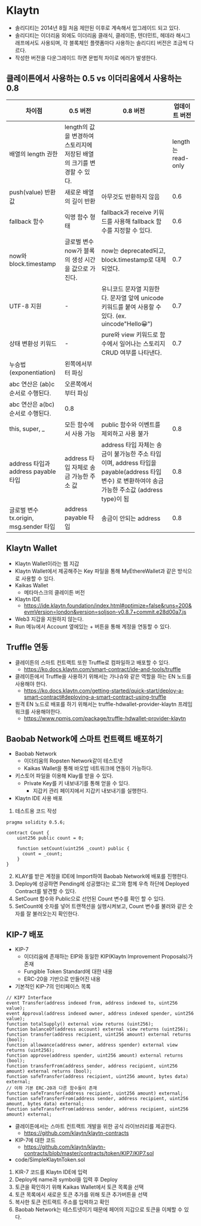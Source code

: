 # Klaytn

* 솔리디티는 2014년 8월 처음 제안된 이후로 계속해서 업그레이드 되고 있다.
* 솔리디티는 이더리움 외에도 이더리움 클래식, 클레이튼, 텐더민트, 헤데라 해시그래프에서도 사용되며, 각 블록체인 플랫폼마다 사용하는 솔리디티 버전은 조금씩 다르다.
* 작성한 버전을 다운그레이드 하면 문법적 차이로 에러가 발생한다.

## 클레이튼에서 사용하는 0.5 vs 이더리움에서 사용하는 0.8

|차이점	|0.5 버전	|0.8 버전	|업데이트 버전|
|------|------|------|-----|
|배열의 length 권한	|length의 값을 변경하여 스토리지에 저장된 배열의 크기를 변경할 수 있다.|	   |length는 read-only	|0.6|
|push(value) 반환값|	새로운 배열의 길이 반환|	아무것도 반환하지 않음	|0.6|
|fallback 함수	|익명 함수 형태	|fallback과 receive 키워드를 사용해 fallback 함수를 지정할 수 있다.	|0.6|
|now와 block.timestamp	|글로벌 변수 now가 블록의 생성 시간을 값으로 가진다.	|now는 deprecated되고, block.timestamp로 대체되었다.	|0.7|
|UTF-8 지원|	-	|유니코드 문자열 지원한다. 문자열 앞에 unicode 키워드를 붙여 사용할 수 있다. (ex. uincode"Hello😀")	|0.7|
|상태 변환성 키워드|	-	|pure와 view 키워드로 함수에서 일어나는 스토리지 CRUD 여부를 나타낸다.	|0.7|
|누승법(exponentiation)	|왼쪽에서부터 파싱
abc 연산은 (ab)c 순서로 수행된다.	|오른쪽에서부터 파싱
abc 연산은 a(bc) 순서로 수행된다.	|0.8|
|this, super, _	|모든 함수에서 사용 가능	|public 함수와 이벤트를 제외하고 사용 불가	|0.8|
|address 타입과 address payable 타입	|address 타입 자체로 송금 가능한 주소 값	|address 타입 자체는 송금이 불가능한 주소 타입이며, address 타입을 payable(address 타입 변수) 로 변환하여야 송금 가능한 주소값 (address type)이 됨	|0.8|
|글로벌 변수 tx.origin, msg.sender 타입	|address payable 타입	|송금이 안되는 address	|0.8|

## Klaytn Wallet

* Klaytn Wallet이라는 웹 지갑
* Klaytn Wallet에서 제공해주는 Key 파일을 통해 MyEthereWallet과 같은 방식으로 사용할 수 있다.
* Kaikas Wallet
  * 메타마스크의 클레이튼 버전
* Klaytn IDE
  * https://ide.klaytn.foundation/index.html#optimize=false&runs=200&evmVersion=london&version=soljson-v0.8.7+commit.e28d00a7.js
* Web3 지갑을 지원하지 않는다.
* Run 메뉴에서 Account 옆에있는 + 버튼을 통해 계정을 연동할 수 있다.

## Truffle 연동

* 클레이튼의 스마트 컨트랙트 또한 Truffle로 컴파일하고 배포할 수 있다.
  * https://ko.docs.klaytn.com/smart-contract/ide-and-tools/truffle
* 클레이튼에서 Truffle을 사용하기 위해서는 가나슈와 같은 역할을 하는 EN 노드를 사용해야 한다.
  * https://ko.docs.klaytn.com/getting-started/quick-start/deploy-a-smart-contract#deploying-a-smart-contract-using-truffle
* 원격 EN 노드로 배포를 하기 위해서는 truffle-hdwallet-provider-klaytn 프레임워크를 사용해야한다.
  * https://www.npmjs.com/package/truffle-hdwallet-provider-klaytn

## Baobab Network에 스마트 컨트랙트 배포하기

* Baobab Network
  * 이더리움의 Ropsten Network같이 테스트넷
  * Kaikas Wallet을 통해 바오밥 네트워크에 연동이 가능하다.
* 키스토어 파일을 이용해 Klay를 받을 수 있다.
  * Private Key를 키 내보내기를 통해 얻을 수 있다.
    * 지갑키 관리 페이지에서 지갑키 내보내기를 실행한다.
* Klaytn IDE 사용 배포

1. 테스트용 코드 작성

```solidity
pragma solidity 0.5.6;

contract Count {
    uint256 public count = 0;

    function setCount(uint256 _count) public {
      count = _count;
    }
}
```

2. KLAY를 받은 계정을 IDE에 Import하여 Baobab Network에 배포를 진행한다.
3. Deploy에 성공하면 Pending에 성공했다는 로그와 함께 우측 하단에 Deployed Contract를 발견할 수 있다.
4. SetCount 함수와 Public으로 선언된 Count 변수를 확인 할 수 있다.
5. SetCount에 숫자를 넣어 트랜잭션을 실행시켜보고, Count 변수를 불러와 같은 숫자를 잘 불러오는지 확인한다.

## KIP-7 배포

* KIP-7
  * 이더리움에 존재하는 EIP와 동일한 KIP(Klaytn Improvement Proposals)가 존재
  * Fungible Token Standard에 대한 내용
  * ERC-20을 기반으로 만들어진 내용
* 기본적인 KIP-7의 인터페이스 목록

```solidity
// KIP7 Interface
event Transfer(address indexed from, address indexed to, uint256 value);
event Approval(address indexed owner, address indexed spender, uint256 value);
function totalSupply() external view returns (uint256);
function balanceOf(address account) external view returns (uint256);
function transfer(address recipient, uint256 amount) external returns (bool);
function allowance(address owner, address spender) external view returns (uint256);
function approve(address spender, uint256 amount) external returns (bool);
function transferFrom(address sender, address recipient, uint256 amount) external returns (bool);
function safeTransfer(address recipient, uint256 amount, bytes data) external;
// 이하 기본 ERC-20과 다른 함수들이 존재
function safeTransfer(address recipient, uint256 amount) external;
function safeTransferFrom(address sender, address recipient, uint256 amount, bytes data) external;
function safeTransferFrom(address sender, address recipient, uint256 amount) external;
```

* 클레이튼에서는 스마트 컨트랙트 개발을 위한 공식 라이브러리를 제공한다. 
  * https://github.com/klaytn/klaytn-contracts
* KIP-7에 대한 코드
  * https://github.com/klaytn/klaytn-contracts/blob/master/contracts/token/KIP7/KIP7.sol
* code/SimpleKlaytnToken.sol
1. KIR-7 코드를 Klaytn IDE에 입력
2. Deploy에 name과 symbol을 입력 후 Deploy
3. 토큰을 확인하기 위해 Kaikas Wallet에서 토큰 목록을 선택
4. 토큰 목록에서 새로운 토큰 추가를 위해 토큰 추가버튼을 선택
5. 복사한 토큰 컨트랙트 주소를 입력하고 확인
6. Baobab Network는 테스트넷이기 때문에 페어의 지갑으로 토큰을 이체할 수 있다.